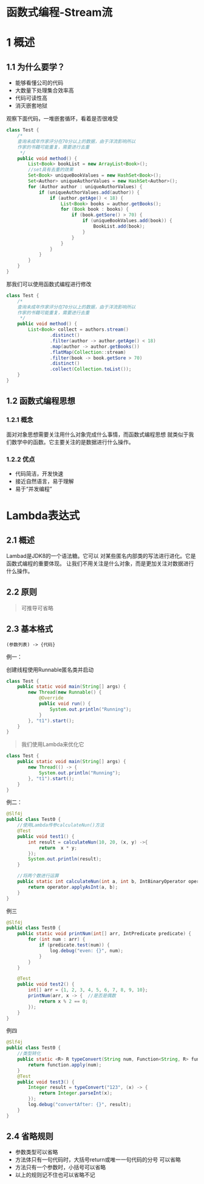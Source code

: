 # 函数式编程-Stream流
# 1 概述

## 1.1 为什么要学？
- 能够看懂公司的代码
- 大数量下处理集合效率高
- 代码可读性高
- 消灭嵌套地狱

观察下面代码，一堆嵌套循环，看着是否很难受
```java
class Test {
    /*
    查询未成年作家评分在70分以上的数据，由于洋流影响所以
    作家的书籍可能重复，需要进行去重        
     */
    public void method() {
        List<Book> bookList = new ArrayList<Book>();
        //set具有去重的效果
        Set<Book> uniqueBookValues = new HashSet<Book>();
        Set<Author> uniqueAuthorValues = new HashSet<Author>();
        for (Author author : uniqueAuthorValues) {
            if (uniqueAuthorValues.add(author)) {
                if (author.getAge() < 18) {
                    List<Book> books = author.getBooks();
                    for (Book book : books) {
                        if (book.getSore() > 70) {
                            if (uniqueBookValues.add(book)) {
                                BookList.add(book);
                            }
                        }
                    }
                }
            }
        }
    }
}
```
那我们可以使用函数式编程进行修改
```java
class Test {
    /*
    查询未成年作家评分在70分以上的数据，由于洋流影响所以
    作家的书籍可能重复，需要进行去重        
     */
    public void method() {
        List<Book> collect = authors.stream()
                .distinct()
                .filter(author -> author.getAge() < 18)
                .map(author -> author.getBooks())
                .flatMap(Collection::stream)
                .filter(book -> book.getSore > 70)
                .distinct()
                .collect(Collection.toList());
    }
}
```

## 1.2 函数式编程思想
### 1.2.1 概念
面对对象思想需要关注用什么对象完成什么事情，而函数式编程思想
就类似于我们数学中的函数。它主要关注的是数据进行什么操作。
### 1.2.2 优点
- 代码简洁，开发快速
- 接近自然语言，易于理解
- 易于“并发编程”


# Lambda表达式
## 2.1 概述 
Lambad是JDK8的一个语法糖。它可以
对某些匿名内部类的写法进行进化。它是函数式编程的重要体现。
让我们不用关注是什么对象，而是更加关注对数据进行什么操作。

## 2.2 原则
> 可推导可省略
> 
## 2.3 基本格式
```text
(参数列表) -> {代码}
```
例一：

创建线程使用Runnable匿名类并启动
```java
class Test {
    public static void main(String[] args) {
        new Thread(new Runnable() {
            @Override
            public void run() {
                System.out.println("Running");
            }
        }, "t1").start();
    }
}
```
> 我们使用Lambda来优化它
```java
class Test {
    public static void main(String[] args) {
        new Thread(() -> {
            System.out.println("Running");
        }, "t1").start();
    }
}
```
例二：
```java
@Slf4j
public class Test0 {
    //使用Lambda传参calculateNun()方法
    @Test
    public void test1() {
        int result = calculateNun(10, 20, (x, y) ->{
            return  x * y;
        });
        System.out.println(result);
    }

    //将两个数进行运算
    public static int calculateNun(int a, int b, IntBinaryOperator operator) {
        return operator.applyAsInt(a, b);
    }
}
```
例三
```java
@Slf4j
public class Test0 {
    public static void printNum(int[] arr, IntPredicate predicate) {
        for (int num : arr) {
            if (predicate.test(num)) {
                log.debug("even: {}", num);
            }
        }
    }

    @Test
    public void test2() {
        int[] arr = {1, 2, 3, 4, 5, 6, 7, 8, 9, 10};
        printNum(arr, x -> {  //是否是偶数
            return x % 2 == 0;
        });
    }
}
```
例四

```java
@Slf4j
public class Test0 {
    //类型转化
    public static <R> R typeConvert(String num, Function<String, R> function) {
        return function.apply(num);
    }
    @Test
    public void test3() {
        Integer result = typeConvert("123", (x) -> {
            return Integer.parseInt(x);
        });
        log.debug("convertAfter: {}", result);
    }
}
```
## 2.4 省略规则
- 参数类型可以省略
- 方法体只有一句代码时，大括号return或唯一一句代码的分号
可以省略
- 方法只有一个参数时，小括号可以省略
- 以上的规则记不住也可以省略不记




